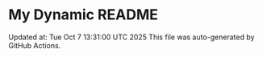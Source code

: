 # My Dynamic README
Updated at: Tue Oct  7 13:31:00 UTC 2025
This file was auto-generated by GitHub Actions.
